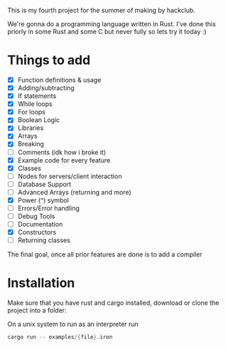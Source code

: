 This is my fourth project for the summer of making by hackclub.

We're gonna do a programming language written in Rust. I've done this priorly in some Rust and some C but never fully so lets try it today :)

# Things to add

- [x] Function definitions & usage
- [x] Adding/subtracting
- [x] If statements
- [x] While loops
- [x] For loops
- [x] Boolean Logic
- [x] Libraries 
- [x] Arrays
- [x] Breaking
- [ ] Comments (idk how i broke it)
- [x] Example code for every feature 
- [x] Classes
- [ ] Nodes for servers/client interaction 
- [ ] Database Support 
- [ ] Advanced Arrays (returning and more)
- [x] Power (^) symbol
- [ ] Errors/Error handling 
- [ ] Debug Tools
- [ ] Documentation 
- [x] Constructors
- [ ] Returning classes 

The final goal, once all prior features are done is to add a compiler

# Installation 

Make sure that you have rust and cargo installed, download or clone the project into a folder:

On a unix system to run as an interpreter run 
```rust 
cargo run -- examples/{file}.iron 
```

